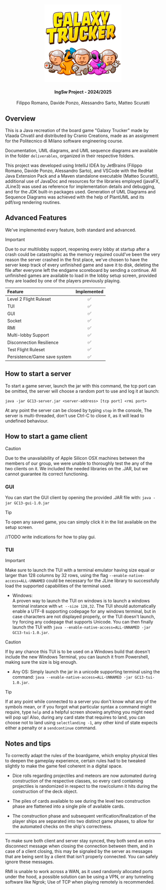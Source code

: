 
<h3 align="center">
    <a> <img src="src/main/resources/galaxy_trucker_imgs/logos/galaxy_trucker_logo_med.png" alt="logo" width="250"/> </a>
</h3>
<h4 align="center"> IngSw Project - 2024/2025 </h4>
<p align="center">
    Filippo Romano, Davide Ponzo, Alessandro Sarto, Matteo Scuratti
</p>

## Overview

This is a Java recreation of the board game "Galaxy Trucker" made by Vlaada Chvatil and distributed by Cranio Creations, made as an assignment for the Politecnico di Milano software engineering course.

Documentation, UML diagrams, and UML sequence diagrams are available in the folder `deliverables`, organized in their respective folders.

This project was developed using IntelliJ IDEA by JetBrains (Filippo Romano, Davide Ponzo, Alessandro Sarto), and VSCode with the RedHat Java Extension Pack and a Maven standalone executable (Matteo Scuratti), additional use of JavaDoc and resources for the libraries employed (javaFX, JLine3) was used as reference for implementation details and debugging, and for the JDK built-in packages used. Generation of UML Diagrams and Sequence Diagrams was achieved with the help of PlantUML and its pdf/svg rendering routines.

## Advanced Features

We've implemented every feature, both standard and advanced.

> [!IMPORTANT]  
> Due to our multilobby support, reopening every lobby at startup after a crash could be catastrophic as the memory required could've been the very reason the server crashed in the first place, we've chosen to have the server keep track of every unfinished game and save it to disk, deleting the file after everyone left the endgame scoreboard by sending a continue.
All unfinished games are available to load in the lobby setup screen, provided they are loaded by one of the players previously playing.

| Feature                         | Implemented |
|:--------------------------------|:-----------:|
| Level 2 Flight Ruleset          |     ✅      |
| TUI                             |     ✅      |
| GUI                             |     ✅      |
| Socket                          |     ✅      |
| RMI                             |     ✅      |
| Multi-lobby Support             |     ✅      |
| Disconnection Resilience        |     ✅      |
| Test Flight Ruleset             |     ✅      |
| Persistence/Game save system    |     ✅      |

## How to start a server

To start a game server, launch the jar with this command, the tcp port can be omitted, the server will choose a random port to use and log it at launch:

`java -jar GC13-server.jar <server-address> [tcp port] <rmi port>`

At any point the server can be closed by typing `stop` in the console, The server is multi-threaded, don't use Ctrl-C to close it, as it will lead to undefined behaviour.

## How to start a game client

> [!CAUTION]
> Due to the unavailability of Apple Silicon OSX machines between the members of our group, we were unable to thoroughly test the any of the two clients on it. We included the needed libraries on the .JAR, but we cannot guarantee its correct functioning.

### GUI

You can start the GUI client by opening the provided .JAR file with:
```java -jar GC13-gui-1.0.jar```

> [!TIP] 
> To open any saved game, you can simply click it in the list available on the setup screen.

//TODO write indications for how to play gui.

### TUI

> [!IMPORTANT]  
> Make sure to launch the TUI with a terminal emulator having size equal or larger than 128 columns by 32 rows, using the flag ```--enable-native-access=ALL-UNNAMED``` could be necessary for the JLine library to successfully load the supported capabilities of the terminal used.

+ Windows: \
A proven way to launch the TUI on windows is to launch a windows terminal instance with ```wt --size 128,32```. The TUI should automatically enable a UTF-8 supporting codepage for any windows terminal, but in case characters are not displayed properly, or the TUI doesn't launch, try forcing any codepage that supports Unicode. You can then finally launch the TUI with ```java --enable-native-access=ALL-UNNAMED -jar GC13-tui-1.0.jar```. 

> [!CAUTION]
> If by any chance this TUI is to be used on a Windows build that doesn't include the new Windows Terminal, you can launch it from Powershell, making sure the size is big enough.

+ Any OS:
Simply launch the jar in a unicode supporting terminal using the command: ```java --enable-native-access=ALL-UNNAMED -jar GC13-tui-1.0.jar```.

> [!TIP]
> If at any point while connected to a server you don't know what any of the symbols mean, or if you forgot what particular syntax a command might require, type `help` and a helpful screen showing anything you might need will pop up! Also, during any card state that requires to land, you can choose not to land using `selectlanding -1`, any other kind of state expects either a penalty or a `sendcontinue` command.

## Notes and tips

To correctly adapt the rules of the boardgame, which employ physical tiles to deepen the gameplay experience, certain rules had to be tweaked slightly to make the game feel coherent in a digital space.

- Dice rolls regarding projectiles and meteors are now automated during construction of the respective classes, so every card containing projectiles is randomized in respect to the row/column it hits during the construction of the deck object. 

- The piles of cards available to see during the level two construction phase are flattened into a single pile of available cards.

- The construction phase and subsequent verification/finalization of the player ships are separated into two distinct game phases, to allow for the automated checks on the ship's correctness.

---

To make sure both client and server stay synced, they both send an extra disconnect message when closing the connection between them, and in case of a client closing, this may be signaled by the server as messages that are being sent by a client that isn't properly connected. You can safely ignore these messages.

RMI is unable to work across a WAN, as it used randomly allocated ports under the hood, a possible solution can be using a VPN, or any tunneling software like Ngrok; Use of TCP when playing remotely is recommended.






